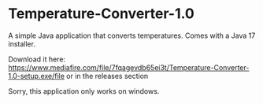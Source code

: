 # Temperature-Converter-1.0
A simple Java application that converts temperatures. Comes with a Java 17 installer.

Download it here: https://www.mediafire.com/file/7fqagevdb65ei3t/Temperature-Converter-1.0-setup.exe/file
or in the releases section

Sorry, this application only works on windows.
